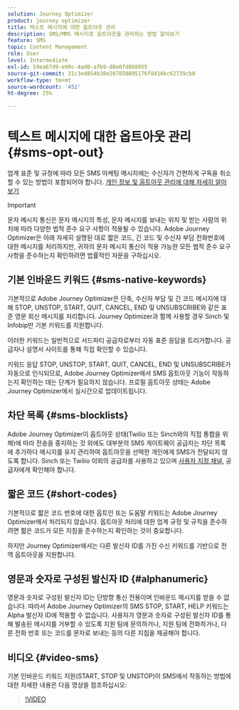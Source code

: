 ```yaml
---
solution: Journey Optimizer
product: journey optimizer
title: 텍스트 메시지에 대한 옵트아웃 관리
description: SMS/MMS 메시지로 옵트아웃을 관리하는 방법 알아보기
feature: SMS
topic: Content Management
role: User
level: Intermediate
exl-id: 59ea67d9-e90c-4ad0-afb9-d0e0fd868855
source-git-commit: 31c3ed854b38e287850895176f8416bc62739cb0
workflow-type: tm+mt
source-wordcount: '452'
ht-degree: 25%

---
```


# 텍스트 메시지에 대한 옵트아웃 관리 {#sms-opt-out}

업계 표준 및 규정에 따라 모든 SMS 마케팅 메시지에는 수신자가 간편하게 구독을 취소할 수 있는 방법이 포함되어야 합니다. [개인 정보 및 옵트아웃 관리에 대해 자세히 알아보기](../privacy/opt-out.md)

>[!IMPORTANT]
>
>문자 메시지 통신은 문자 메시지의 특성, 문자 메시지를 보내는 위치 및 받는 사람의 위치에 따라 다양한 법적 준수 요구 사항이 적용될 수 있습니다. Adobe Journey Optimizer은 아래 자세히 설명된 대로 짧은 코드, 긴 코드 및 수신자 부담 전화번호에 대한 메시지를 처리하지만, 귀하의 문자 메시지 통신이 적용 가능한 모든 법적 준수 요구 사항을 준수하는지 확인하려면 법률적인 자문을 구하십시오.
>

## 기본 인바운드 키워드 {#sms-native-keywords}

기본적으로 Adobe Journey Optimizer은 단축, 수신자 부담 및 긴 코드 메시지에 대해 STOP, UNSTOP, START, QUIT, CANCEL, END 및 UNSUBSCRIBE와 같은 표준 영문 회신 메시지를 처리합니다. Journey Optimizer과 함께 사용할 경우 Sinch 및 Infobip만 기본 키워드를 지원합니다.

이러한 키워드는 일반적으로 서드파티 공급자로부터 자동 표준 응답을 트리거합니다. 공급자나 설명서 사이트를 통해 직접 확인할 수 있습니다.

키워드 응답 STOP, UNSTOP, START, QUIT, CANCEL, END 및 UNSUBSCRIBE가 자동으로 인식되므로, Adobe Journey Optimizer에서 SMS 옵트아웃 기능이 작동하는지 확인하는 데는 단계가 필요하지 않습니다. 프로필 옵트아웃 상태는 Adobe Journey Optimizer에서 실시간으로 업데이트됩니다.


## 차단 목록 {#sms-blocklists}

Adobe Journey Optimizer이 옵트아웃 상태(Twilio 또는 Sinch와의 직접 통합을 위해)에 따라 전송을 중지하는 것 외에도 대부분의 SMS 게이트웨이 공급자는 차단 목록에 추가하다 메시지를 유지 관리하여 옵트아웃을 선택한 개인에게 SMS가 전달되지 않도록 합니다. Sinch 또는 Twilio 이외의 공급자를 사용하고 있으며 [사용자 지정 채널](../building-journeys/using-custom-actions.md), 공급자에게 확인해야 합니다.


## 짧은 코드 {#short-codes}

기본적으로 짧은 코드 번호에 대한 옵트인 또는 도움말 키워드는 Adobe Journey Optimizer에서 처리되지 않습니다. 옵트아웃 처리에 대한 업계 규정 및 규칙을 준수하려면 짧은 코드가 모든 지침을 준수하는지 확인하는 것이 중요합니다.

하지만 Journey Optimizer에서는 다른 발신자 ID를 가진 수신 키워드를 기반으로 전역 옵트아웃을 지원합니다.

## 영문과 숫자로 구성된 발신자 ID {#alphanumeric}

영문과 숫자로 구성된 발신자 ID는 단방향 통신 전용이며 인바운드 메시지를 받을 수 없습니다. 따라서 Adobe Journey Optimizer의 SMS STOP, START, HELP 키워드는 Alpha 발신자 ID에 적용할 수 없습니다. 사용자가 영문과 숫자로 구성된 발신자 ID를 통해 발송된 메시지를 거부할 수 있도록 지원 팀에 문의하거나, 지원 팀에 전화하거나, 다른 전화 번호 또는 코드를 문자로 보내는 등의 다른 지침을 제공해야 합니다.

## 비디오 {#video-sms}

기본 인바운드 키워드 지원(START, STOP 및 UNSTOP)이 SMS에서 작동하는 방법에 대한 자세한 내용은 다음 영상을 참조하십시오:

>[!VIDEO](https://video.tv.adobe.com/v/344026?quality=12)
